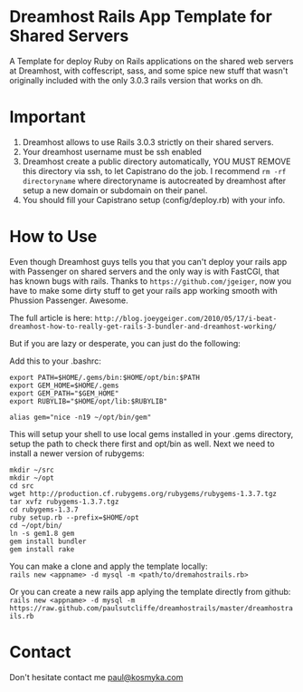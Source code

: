 Dreamhost Rails App Template for Shared Servers
===============================================

A Template for deploy Ruby on Rails applications on the shared web servers at Dreamhost, with coffescript, sass, and some spice new stuff that wasn't originally included with the only 3.0.3 rails version that works on dh.

Important
==========

1.  Dreamhost allows to use Rails 3.0.3 strictly on their shared servers.
2.  Your dreamhost username must be ssh enabled
3.  Dreamhost create a public directory automatically, YOU MUST REMOVE this directory via ssh, to let Capistrano do the job. I recommend  `rm -rf directoryname` where directoryname is autocreated by dreamhost after setup a new domain or subdomain on their panel.
4.  You should fill your Capistrano setup (config/deploy.rb) with your info.

How to Use
===========

Even though Dreamhost guys tells you that you can't deploy your rails app with Passenger on shared servers and the only way is with FastCGI, that has known bugs with rails. Thanks to `https://github.com/jgeiger`, now you have to make some dirty stuff to get your rails app working smooth with Phussion Passenger. Awesome.<br>

The full article is here: `http://blog.joeygeiger.com/2010/05/17/i-beat-dreamhost-how-to-really-get-rails-3-bundler-and-dreamhost-working/`<br>

But if you are lazy or desperate, you can just do the following:<br>

Add this to your .bashrc:

    export PATH=$HOME/.gems/bin:$HOME/opt/bin:$PATH
    export GEM_HOME=$HOME/.gems
    export GEM_PATH="$GEM_HOME"
    export RUBYLIB="$HOME/opt/lib:$RUBYLIB"

    alias gem="nice -n19 ~/opt/bin/gem"

This will setup your shell to use local gems installed in your .gems directory, setup the path to check there first and opt/bin as well. Next we need to install a newer version of rubygems:

    mkdir ~/src
    mkdir ~/opt
    cd src
    wget http://production.cf.rubygems.org/rubygems/rubygems-1.3.7.tgz
    tar xvfz rubygems-1.3.7.tgz
    cd rubygems-1.3.7
    ruby setup.rb --prefix=$HOME/opt
    cd ~/opt/bin/
    ln -s gem1.8 gem
    gem install bundler
    gem install rake

You can make a clone and apply the template locally:<br>
`rails new <appname> -d mysql -m <path/to/dremahostrails.rb>`<br>

Or you can create a new rails app aplying the template directly from github:<br>
`rails new <appname> -d mysql -m https://raw.github.com/paulsutcliffe/dreamhostrails/master/dreamhostrails.rb`<br>

Contact
=======

Don't hesitate contact me paul@kosmyka.com
